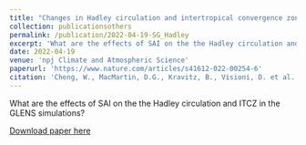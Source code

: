 ```yaml
---
title: "Changes in Hadley circulation and intertropical convergence zone under strategic stratospheric aerosol geoengineering"
collection: publicationsothers
permalink: /publication/2022-04-19-SG_Hadley
excerpt: 'What are the effects of SAI on the the Hadley circulation and ITCZ in the GLENS simulations?'
date: 2022-04-19
venue: 'npj Climate and Atmospheric Science'
paperurl: 'https://www.nature.com/articles/s41612-022-00254-6'
citation: 'Cheng, W., MacMartin, D.G., Kravitz, B., Visioni, D. et al. Changes in Hadley circulation and intertropical convergence zone under strategic stratospheric aerosol geoengineering. npj Clim Atmos Sci 5, 32 (2022).'
---
```


What are the effects of SAI on the the Hadley circulation and ITCZ in the GLENS simulations?

[Download paper here](https://www.nature.com/articles/s41612-022-00254-6)

 

